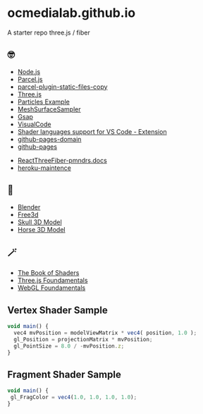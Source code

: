 # ocmedialab.github.io

A starter repo three.js / fiber

## 🤓

- [Node.js](https://nodejs.org/it/)
- [Parcel.js](https://parceljs.org/)
- [parcel-plugin-static-files-copy](https://www.npmjs.com/package/parcel-plugin-static-files-copy)
- [Three.js](https://threejs.org/)
- [Particles Example](https://threejs.org/examples/?q=particles#webgl_buffergeometry_custom_attributes_particles)
- [MeshSurfaceSampler](https://threejs.org/docs/#examples/en/math/MeshSurfaceSampler)
- [Gsap](https://greensock.com/gsap/)
- [VisualCode](https://code.visualstudio.com/)
- [Shader languages support for VS Code - Extension](https://marketplace.visualstudio.com/items?itemName=slevesque.shader)
- [github-pages-domain](https://docs.github.com/en/pages/configuring-a-custom-domain-for-your-github-pages-site)
- [github-pages](https://docs.github.com/en/pages)
<!-- - [jsorg](https://js.org) -->
- [ReactThreeFiber-pmndrs.docs](https://docs.pmnd.rs)
- [heroku-maintence](https://devcenter.heroku.com/articles/error-pages#testing)

## 🗿

- [Blender](https://www.blender.org/)
- [Free3d](https://free3d.com/)
- [Skull 3D Model](https://free3d.com/3d-model/skull-v3--785914.html)
- [Horse 3D Model](https://free3d.com/3d-model/american-paint-horse-nuetral-v1--575385.html)

## 🪄

- [The Book of Shaders](https://thebookofshaders.com/)
- [Three.js Foundamentals](https://threejsfundamentals.org/)
- [WebGL Foundamentals](https://webglfundamentals.org/)

## Vertex Shader Sample

```js
void main() {
  vec4 mvPosition = modelViewMatrix * vec4( position, 1.0 );
  gl_Position = projectionMatrix * mvPosition;
  gl_PointSize = 8.0 / -mvPosition.z;
}
```

## Fragment Shader Sample

```js
void main() {
 gl_FragColor = vec4(1.0, 1.0, 1.0, 1.0);
}
```

